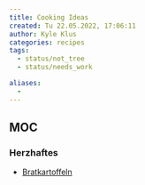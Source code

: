 ```yaml
---
title: Cooking Ideas
created: Tu 22.05.2022, 17:06:11
author: Kyle Klus
categories: recipes
tags:
  - status/not_tree
  - status/needs_work

aliases:
  - 
---
```


## MOC

### Herzhaftes

- [Bratkartoffeln](/posts/recipes/meals/Bratkartoffeln.html)


